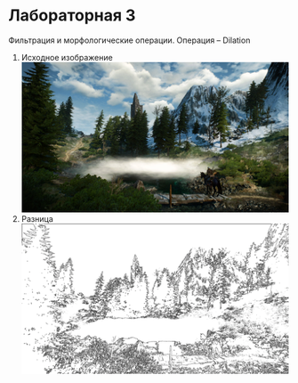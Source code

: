 # Лабораторная 3

Фильтрация и морфологические операции. Операция – Dilation
1. Исходное изображение
![Alt text](image.png)
2. Разница
![Alt text](image-1.png)
